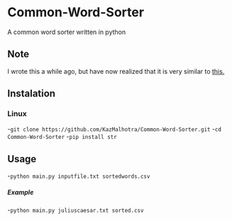 # Common-Word-Sorter
A common word sorter written in python

## Note
I wrote this a while ago, but have now realized that it is very similar to [this.](https://gist.github.com/fdb/1c7234fb49757df588c1302f44f0f125)

## Instalation
### Linux
-`git clone https://github.com/KazMalhotra/Common-Word-Sorter.git`
-`cd Common-Word-Sorter`
-`pip install str`

## Usage
-`python main.py inputfile.txt sortedwords.csv`
##### Example
-`python main.py juliuscaesar.txt sorted.csv`
